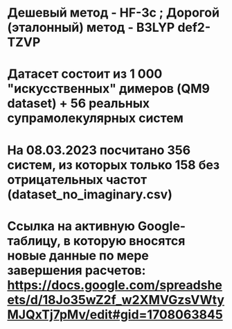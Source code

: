 # Дешевый метод - HF-3c ; Дорогой (эталонный) метод - B3LYP def2-TZVP
# Датасет состоит из 1 000 "искусственных" димеров (QM9 dataset) + 56 реальных супрамолекулярных систем
# На 08.03.2023 посчитано 356 систем, из которых только 158 без отрицательных частот (dataset_no_imaginary.csv)
# Ссылка на активную Google-таблицу, в которую вносятся новые данные по мере завершения расчетов: https://docs.google.com/spreadsheets/d/18Jo35wZ2f_w2XMVGzsVWtyMJQxTj7pMv/edit#gid=1708063845
